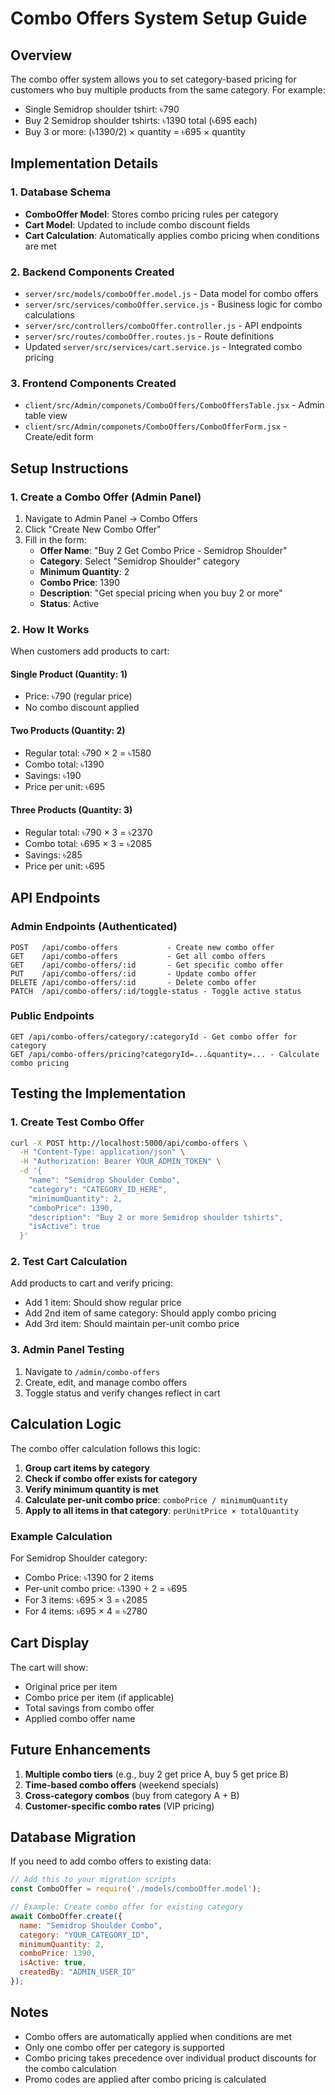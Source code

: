 # Combo Offers System Setup Guide

## Overview
The combo offer system allows you to set category-based pricing for customers who buy multiple products from the same category. For example:
- Single Semidrop shoulder tshirt: ৳790
- Buy 2 Semidrop shoulder tshirts: ৳1390 total (৳695 each)
- Buy 3 or more: (৳1390/2) × quantity = ৳695 × quantity

## Implementation Details

### 1. Database Schema
- **ComboOffer Model**: Stores combo pricing rules per category
- **Cart Model**: Updated to include combo discount fields
- **Cart Calculation**: Automatically applies combo pricing when conditions are met

### 2. Backend Components Created
- `server/src/models/comboOffer.model.js` - Data model for combo offers
- `server/src/services/comboOffer.service.js` - Business logic for combo calculations
- `server/src/controllers/comboOffer.controller.js` - API endpoints
- `server/src/routes/comboOffer.routes.js` - Route definitions
- Updated `server/src/services/cart.service.js` - Integrated combo pricing

### 3. Frontend Components Created
- `client/src/Admin/componets/ComboOffers/ComboOffersTable.jsx` - Admin table view
- `client/src/Admin/componets/ComboOffers/ComboOfferForm.jsx` - Create/edit form

## Setup Instructions

### 1. Create a Combo Offer (Admin Panel)

1. Navigate to Admin Panel → Combo Offers
2. Click "Create New Combo Offer"
3. Fill in the form:
   - **Offer Name**: "Buy 2 Get Combo Price - Semidrop Shoulder"
   - **Category**: Select "Semidrop Shoulder" category
   - **Minimum Quantity**: 2
   - **Combo Price**: 1390
   - **Description**: "Get special pricing when you buy 2 or more"
   - **Status**: Active

### 2. How It Works

When customers add products to cart:

#### Single Product (Quantity: 1)
- Price: ৳790 (regular price)
- No combo discount applied

#### Two Products (Quantity: 2)
- Regular total: ৳790 × 2 = ৳1580
- Combo total: ৳1390
- Savings: ৳190
- Price per unit: ৳695

#### Three Products (Quantity: 3)
- Regular total: ৳790 × 3 = ৳2370
- Combo total: ৳695 × 3 = ৳2085
- Savings: ৳285
- Price per unit: ৳695

## API Endpoints

### Admin Endpoints (Authenticated)
```
POST   /api/combo-offers           - Create new combo offer
GET    /api/combo-offers           - Get all combo offers
GET    /api/combo-offers/:id       - Get specific combo offer
PUT    /api/combo-offers/:id       - Update combo offer
DELETE /api/combo-offers/:id       - Delete combo offer
PATCH  /api/combo-offers/:id/toggle-status - Toggle active status
```

### Public Endpoints
```
GET /api/combo-offers/category/:categoryId - Get combo offer for category
GET /api/combo-offers/pricing?categoryId=...&quantity=... - Calculate combo pricing
```

## Testing the Implementation

### 1. Create Test Combo Offer
```bash
curl -X POST http://localhost:5000/api/combo-offers \
  -H "Content-Type: application/json" \
  -H "Authorization: Bearer YOUR_ADMIN_TOKEN" \
  -d '{
    "name": "Semidrop Shoulder Combo",
    "category": "CATEGORY_ID_HERE",
    "minimumQuantity": 2,
    "comboPrice": 1390,
    "description": "Buy 2 or more Semidrop shoulder tshirts",
    "isActive": true
  }'
```

### 2. Test Cart Calculation
Add products to cart and verify pricing:
- Add 1 item: Should show regular price
- Add 2nd item of same category: Should apply combo pricing
- Add 3rd item: Should maintain per-unit combo price

### 3. Admin Panel Testing
1. Navigate to `/admin/combo-offers`
2. Create, edit, and manage combo offers
3. Toggle status and verify changes reflect in cart

## Calculation Logic

The combo offer calculation follows this logic:

1. **Group cart items by category**
2. **Check if combo offer exists for category**
3. **Verify minimum quantity is met**
4. **Calculate per-unit combo price**: `comboPrice / minimumQuantity`
5. **Apply to all items in that category**: `perUnitPrice × totalQuantity`

### Example Calculation
For Semidrop Shoulder category:
- Combo Price: ৳1390 for 2 items
- Per-unit combo price: ৳1390 ÷ 2 = ৳695
- For 3 items: ৳695 × 3 = ৳2085
- For 4 items: ৳695 × 4 = ৳2780

## Cart Display
The cart will show:
- Original price per item
- Combo price per item (if applicable)
- Total savings from combo offer
- Applied combo offer name

## Future Enhancements
1. **Multiple combo tiers** (e.g., buy 2 get price A, buy 5 get price B)
2. **Time-based combo offers** (weekend specials)
3. **Cross-category combos** (buy from category A + B)
4. **Customer-specific combo rates** (VIP pricing)

## Database Migration
If you need to add combo offers to existing data:

```javascript
// Add this to your migration scripts
const ComboOffer = require('./models/comboOffer.model');

// Example: Create combo offer for existing category
await ComboOffer.create({
  name: "Semidrop Shoulder Combo",
  category: "YOUR_CATEGORY_ID",
  minimumQuantity: 2,
  comboPrice: 1390,
  isActive: true,
  createdBy: "ADMIN_USER_ID"
});
```

## Notes
- Combo offers are automatically applied when conditions are met
- Only one combo offer per category is supported
- Combo pricing takes precedence over individual product discounts for the combo calculation
- Promo codes are applied after combo pricing is calculated 